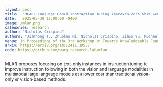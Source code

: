 ```yaml
---
layout: post
title:  "MLAN: Language-Based Instruction Tuning Improves Zero-Shot Generalization of Multimodal Large Language Models"
date:   2025-05-30 12:00:00 -0400
image: /mlan.png
categories: research
author: "Nicholas Crispino"
authors: "Jianhong Tu, Zhuohao Ni, Nicholas Crispino, Zihao Yu, Michael Bendersky, Beliz Gunel, Ruoxi Jia, Xin Liu, Lingjuan Lyu, Dawn Song, Chenguang Wang"
venue: in Proceedings of the 3rd Workshop on Towards Knowledgeable Foundation Models (KnowFM @ ACL)
arxiv: https://arxiv.org/abs/2411.10557
code: https://github.com/wang-research-lab/mlan
---
```


MLAN proposes focusing on text-only instances in instruction tuning to improve instruction following in both the vision and language modalities in multimodal large language models at a lower cost than traditional vision-only or vision-based methods.